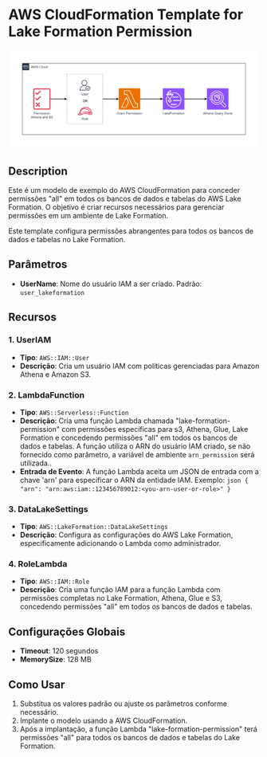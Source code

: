 # AWS CloudFormation Template for Lake Formation Permission

<p style="text-align: center;">
<img src="arq.png" width="700">
</p>

## Description

Este é um modelo de exemplo do AWS CloudFormation para conceder permissões "all" em todos os bancos de dados e tabelas do AWS Lake Formation. O objetivo é criar recursos necessários para gerenciar permissões em um ambiente de Lake Formation.

Este template configura permissões abrangentes para todos os bancos de dados e tabelas no Lake Formation.

## Parâmetros

- **UserName**: Nome do usuário IAM a ser criado. Padrão: `user_lakeformation`

## Recursos

### 1. UserIAM

- **Tipo**: `AWS::IAM::User`
- **Descrição**: Cria um usuário IAM com políticas gerenciadas para Amazon Athena e Amazon S3.

### 2. LambdaFunction

- **Tipo**: `AWS::Serverless::Function`
- **Descrição**: Cria uma função Lambda chamada "lake-formation-permission" com permissões específicas para s3, Athena, Glue, Lake Formation e concedendo permissões "all" em todos os bancos de dados e tabelas. A função utiliza o ARN do usuário IAM criado, se não fornecido como parâmetro, a variável de ambiente `arn_permission` será utilizada..
- **Entrada de Evento**: A função Lambda aceita um JSON de entrada com a chave 'arn' para especificar o ARN da entidade IAM. Exemplo:
      ```json
      {
        "arn": "arn:aws:iam::123456789012:<you-arn-user-or-role>"
      }
      ```

### 3. DataLakeSettings

- **Tipo**: `AWS::LakeFormation::DataLakeSettings`
- **Descrição**: Configura as configurações do AWS Lake Formation, especificamente adicionando o Lambda como administrador.

### 4. RoleLambda

- **Tipo**: `AWS::IAM::Role`
- **Descrição**: Cria uma função IAM para a função Lambda com permissões completas no Lake Formation, Athena, Glue e S3, concedendo permissões "all" em todos os bancos de dados e tabelas.

## Configurações Globais

- **Timeout**: 120 segundos
- **MemorySize**: 128 MB

## Como Usar

1. Substitua os valores padrão ou ajuste os parâmetros conforme necessário.
2. Implante o modelo usando a AWS CloudFormation.
3. Após a implantação, a função Lambda "lake-formation-permission" terá permissões "all" para todos os bancos de dados e tabelas do Lake Formation.